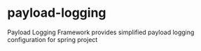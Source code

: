 # payload-logging
Payload Logging Framework provides simplified payload logging configuration for spring project

